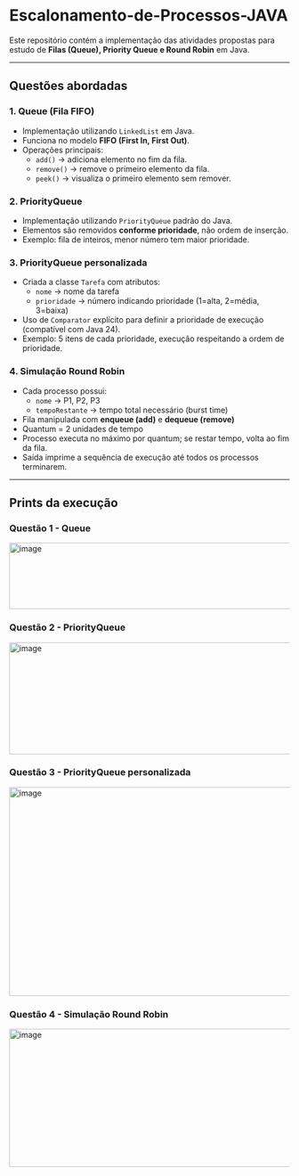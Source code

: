 # Escalonamento-de-Processos-JAVA

Este repositório contém a implementação das atividades propostas para estudo de **Filas (Queue), Priority Queue e Round Robin** em Java.

---

## Questões abordadas

### 1. Queue (Fila FIFO)
- Implementação utilizando `LinkedList` em Java.
- Funciona no modelo **FIFO (First In, First Out)**.
- Operações principais:
  - `add()` → adiciona elemento no fim da fila.
  - `remove()` → remove o primeiro elemento da fila.
  - `peek()` → visualiza o primeiro elemento sem remover.

### 2. PriorityQueue
- Implementação utilizando `PriorityQueue` padrão do Java.
- Elementos são removidos **conforme prioridade**, não ordem de inserção.
- Exemplo: fila de inteiros, menor número tem maior prioridade.

### 3. PriorityQueue personalizada
- Criada a classe `Tarefa` com atributos:
  - `nome` → nome da tarefa
  - `prioridade` → número indicando prioridade (1=alta, 2=média, 3=baixa)
- Uso de `Comparator` explícito para definir a prioridade de execução (compatível com Java 24).
- Exemplo: 5 itens de cada prioridade, execução respeitando a ordem de prioridade.

### 4. Simulação Round Robin
- Cada processo possui:
  - `nome` → P1, P2, P3
  - `tempoRestante` → tempo total necessário (burst time)
- Fila manipulada com **enqueue (add)** e **dequeue (remove)**
- Quantum = 2 unidades de tempo
- Processo executa no máximo por quantum; se restar tempo, volta ao fim da fila.
- Saída imprime a sequência de execução até todos os processos terminarem.

---

## Prints da execução

### Questão 1 - Queue
<img width="730" height="119" alt="image" src="https://github.com/user-attachments/assets/36141231-2107-4170-a7be-790d600e6909" />

### Questão 2 - PriorityQueue
<img width="1382" height="201" alt="image" src="https://github.com/user-attachments/assets/fe961160-03a3-45f1-8001-e83b7cc07ad5" />

### Questão 3 - PriorityQueue personalizada
<img width="741" height="375" alt="image" src="https://github.com/user-attachments/assets/2c970fef-ac26-45fb-9089-eef4b0c0193e" />

### Questão 4 - Simulação Round Robin
<img width="539" height="248" alt="image" src="https://github.com/user-attachments/assets/55bea69b-bd63-4b7f-9748-5d3a5ff73a66" />
